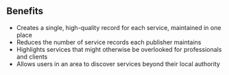 ## Benefits

* Creates a single, high-quality record for each service, maintained in one place
* Reduces the number of service records each publisher maintains
* Highlights services that might otherwise be overlooked for professionals and clients
* Allows users in an area to discover services beyond their local authority